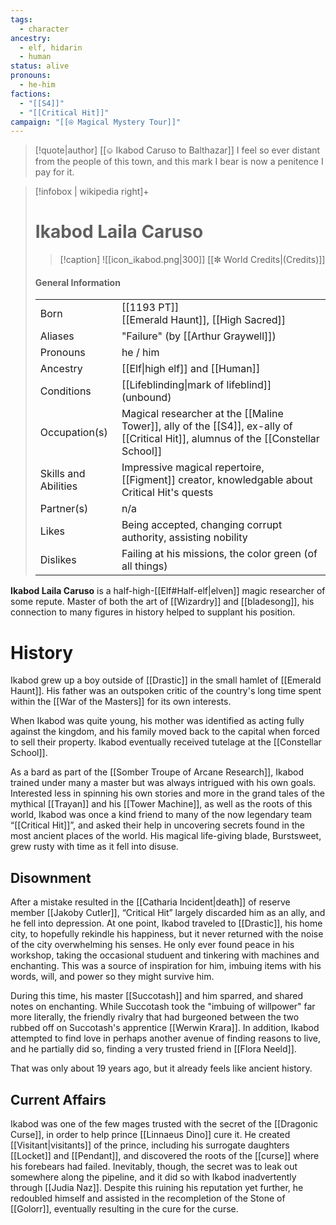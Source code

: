 ```yaml
---
tags:
  - character
ancestry:
  - elf, hidarin
  - human
status: alive
pronouns:
  - he-him
factions:
  - "[[S4]]"
  - "[[Critical Hit]]"
campaign: "[[⍟ Magical Mystery Tour]]"
---
```

>[!quote|author] [[⎉ Ikabod Caruso to Balthazar]]
>I feel so ever distant from the people of this town, and this mark I bear is now a penitence I pay for it.


>[!infobox | wikipedia right]+
># Ikabod Laila Caruso
>>[!caption] 
>>![[icon_ikabod.png|300]]
>>[[✼ World Credits|(Credits)]]
>#### General Information
>| | |
>| --- | --- |
>| Born | [[1193 PT]]<br>[[Emerald Haunt]], [[High Sacred]]|
>| Aliases | "Failure" (by [[Arthur Graywell]]) |
>| Pronouns | he / him |
>| Ancestry | [[Elf\|high elf]] and [[Human]] |
>| Conditions | [[Lifeblinding\|mark of lifeblind]] (unbound) |
>| Occupation(s) | Magical researcher at the [[Maline Tower]], ally of the [[S4]], ex-ally of [[Critical Hit]], alumnus of the [[Constellar School]] |
>| Skills and Abilities | Impressive magical repertoire, [[Figment]] creator, knowledgable about Critical Hit's quests |
>| Partner(s) | n/a |
>| Likes | Being accepted, changing corrupt authority, assisting nobility |
>| Dislikes | Failing at his missions, the color green (of all things) |

**Ikabod Laila Caruso** is a half-high-[[Elf#Half-elf|elven]] magic researcher of some repute. Master of both the art of [[Wizardry]] and [[bladesong]], his connection to many figures in history helped to supplant his position.



# History

Ikabod grew up a boy outside of [[Drastic]] in the small hamlet of [[Emerald Haunt]]. His father was an outspoken critic of the country's long time spent within the [[War of the Masters]] for its own interests. 

When Ikabod was quite young, his mother was identified as acting fully against the kingdom, and his family moved back to the capital when forced to sell their property. Ikabod eventually received tutelage at the [[Constellar School]].

As a bard as part of the [[Somber Troupe of Arcane Research]], Ikabod trained under many a master but was always intrigued with his own goals. Interested less in spinning his own stories and more in the grand tales of the mythical [[Trayan]] and his [[Tower Machine]], as well as the roots of this world, Ikabod was once a kind friend to many of the now legendary team “[[Critical Hit]]”, and asked their help in uncovering secrets found in the most ancient places of the world. His magical life-giving blade, Burstsweet, grew rusty with time as it fell into disuse.

## Disownment
After a mistake resulted in the [[Catharia Incident|death]] of reserve member [[Jakoby Cutler]], “Critical Hit” largely discarded him as an ally, and he fell into depression. At one point, Ikabod traveled to [[Drastic]], his home city, to hopefully rekindle his happiness, but it never returned with the noise of the city overwhelming his senses. He only ever found peace in his workshop, taking the occasional studuent and tinkering with machines and enchanting. This was a source of inspiration for him, imbuing items with his words, will, and power so they might survive him.

During this time, his master [[Succotash]] and him sparred, and shared notes on enchanting. While Succotash took the "imbuing of willpower" far more literally, the friendly rivalry that had burgeoned between the two rubbed off on Succotash's apprentice [[Werwin Krara]]. In addition, Ikabod attempted to find love in perhaps another avenue of finding reasons to live, and he partially did so, finding a very trusted friend in [[Flora Neeld]].

That was only about 19 years ago, but it already feels like ancient history.

## Current Affairs
Ikabod was one of the few mages trusted with the secret of the [[Dragonic Curse]], in order to help prince [[Linnaeus Dino]] cure it. He created [[Visitant|visitants]] of the prince, including his surrogate daughters [[Locket]] and [[Pendant]], and discovered the roots of the [[curse]] where his forebears had failed. Inevitably, though, the secret was to leak out somewhere along the pipeline, and it did so with Ikabod inadvertently through [[Judia Naz]]. Despite this ruining his reputation yet further, he redoubled himself and assisted in the recompletion of the Stone of [[Golorr]], eventually resulting in the cure for the curse.